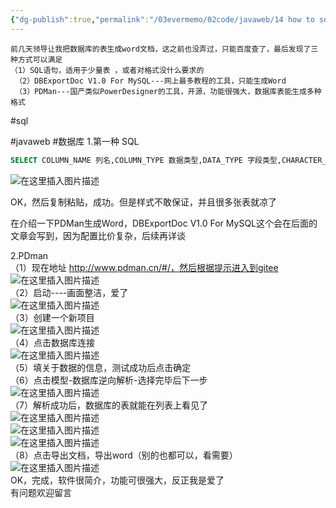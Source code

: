 ```yaml
---
{"dg-publish":true,"permalink":"/03evermemo/02code/javaweb/14 how to sql转word,html ,pdf method 1/","dgPassFrontmatter":true}
---
```




```
前几天领导让我把数据库的表生成word文档，这之前也没弄过，只能百度查了，最后发现了三种方式可以满足
（1）SQL语句，适用于少量表 ，或者对格式没什么要求的
 （2）DBExportDoc V1.0 For MySQL---网上最多教程的工具，只能生成Word
 （3）PDMan---国产类似PowerDesigner的工具，开源，功能很强大，数据库表能生成多种格式
```

#sql 

#javaweb 
#数据库 
1.第一种 SQL

```sql
SELECT COLUMN_NAME 列名,COLUMN_TYPE 数据类型,DATA_TYPE 字段类型,CHARACTER_MAXIMUM_LENGTH 长度,IS_NULLABLE 是否为空,COLUMN_DEFAULT 默认值,COLUMN_COMMENT 备注 FROM INFORMATION_SCHEMA.COLUMNS where table_schema ='数据库名' AND table_name  = '表名'
```

![在这里插入图片描述](https://img-blog.csdnimg.cn/2020072315220456.png?x-oss-process=image/watermark,type_ZmFuZ3poZW5naGVpdGk,shadow_10,text_aHR0cHM6Ly9ibG9nLmNzZG4ubmV0L20wXzM3NzEyNjM3,size_16,color_FFFFFF,t_70)

OK，然后复制粘贴，成功。但是样式不敢保证，并且很多张表就凉了

在介绍一下PDMan生成Word，DBExportDoc V1.0 For MySQL这个会在后面的文章会写到，因为配置比价复杂，后续再详谈

2.PDman  
（1）现在地址 http://www.pdman.cn/#/，然后根据提示进入到gitee  
![在这里插入图片描述](https://img-blog.csdnimg.cn/202007231528169.png?x-oss-process=image/watermark,type_ZmFuZ3poZW5naGVpdGk,shadow_10,text_aHR0cHM6Ly9ibG9nLmNzZG4ubmV0L20wXzM3NzEyNjM3,size_16,color_FFFFFF,t_70)  
（2）启动----画面整洁，爱了  
![在这里插入图片描述](https://img-blog.csdnimg.cn/20200723152907914.png?x-oss-process=image/watermark,type_ZmFuZ3poZW5naGVpdGk,shadow_10,text_aHR0cHM6Ly9ibG9nLmNzZG4ubmV0L20wXzM3NzEyNjM3,size_16,color_FFFFFF,t_70)  
（3）创建一个新项目  
![在这里插入图片描述](https://img-blog.csdnimg.cn/20200723152950334.png?x-oss-process=image/watermark,type_ZmFuZ3poZW5naGVpdGk,shadow_10,text_aHR0cHM6Ly9ibG9nLmNzZG4ubmV0L20wXzM3NzEyNjM3,size_16,color_FFFFFF,t_70)  
（4）点击数据库连接  
![在这里插入图片描述](https://img-blog.csdnimg.cn/2020072315303081.png?x-oss-process=image/watermark,type_ZmFuZ3poZW5naGVpdGk,shadow_10,text_aHR0cHM6Ly9ibG9nLmNzZG4ubmV0L20wXzM3NzEyNjM3,size_16,color_FFFFFF,t_70)  
（5）填关于数据的信息，测试成功后点击确定  
（6）点击模型-数据库逆向解析-选择完毕后下一步  
![在这里插入图片描述](https://img-blog.csdnimg.cn/20200723153358730.png?x-oss-process=image/watermark,type_ZmFuZ3poZW5naGVpdGk,shadow_10,text_aHR0cHM6Ly9ibG9nLmNzZG4ubmV0L20wXzM3NzEyNjM3,size_16,color_FFFFFF,t_70)  
（7）解析成功后，数据库的表就能在列表上看见了  
![在这里插入图片描述](https://img-blog.csdnimg.cn/20200723153431248.png?x-oss-process=image/watermark,type_ZmFuZ3poZW5naGVpdGk,shadow_10,text_aHR0cHM6Ly9ibG9nLmNzZG4ubmV0L20wXzM3NzEyNjM3,size_16,color_FFFFFF,t_70)  
![在这里插入图片描述](https://img-blog.csdnimg.cn/2020072315344986.png?x-oss-process=image/watermark,type_ZmFuZ3poZW5naGVpdGk,shadow_10,text_aHR0cHM6Ly9ibG9nLmNzZG4ubmV0L20wXzM3NzEyNjM3,size_16,color_FFFFFF,t_70)  
![在这里插入图片描述](https://img-blog.csdnimg.cn/20200723153510711.png?x-oss-process=image/watermark,type_ZmFuZ3poZW5naGVpdGk,shadow_10,text_aHR0cHM6Ly9ibG9nLmNzZG4ubmV0L20wXzM3NzEyNjM3,size_16,color_FFFFFF,t_70)  
（8）点击导出文档，导出word（别的也都可以，看需要）  
![在这里插入图片描述](https://img-blog.csdnimg.cn/20200723153751971.png?x-oss-process=image/watermark,type_ZmFuZ3poZW5naGVpdGk,shadow_10,text_aHR0cHM6Ly9ibG9nLmNzZG4ubmV0L20wXzM3NzEyNjM3,size_16,color_FFFFFF,t_70)  
OK，完成，软件很简介，功能可很强大，反正我是爱了  
有问题欢迎留言